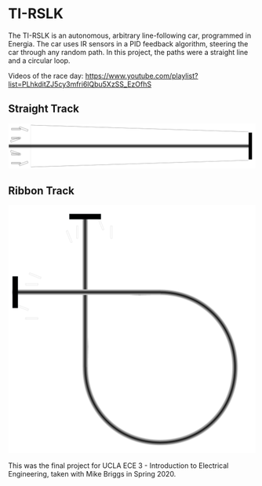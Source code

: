# TI-RSLK
The TI-RSLK is an autonomous, arbitrary line-following car, programmed in Energia. 
The car uses IR sensors in a PID feedback algorithm, steering the car through any random path.
In this project, the paths were a straight line and a circular loop.  

Videos of the race day:
https://www.youtube.com/playlist?list=PLhkditZJ5cy3mfri6lQbu5XzSS_EzOfhS

Straight Track
--- 
![](straighttrack.png)

Ribbon Track
---
![](ribbontrack.png)

This was the final project for UCLA ECE 3 - Introduction to Electrical Engineering, taken with Mike Briggs in Spring 2020.

